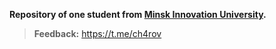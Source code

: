 **Repository of one student from [Minsk Innovation University](https://miu.by/).**
> **Feedback:** https://t.me/ch4rov
